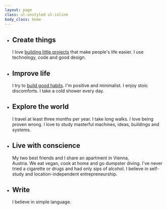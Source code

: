 ```yaml
---
layout: page
class: ul-unstyled ul-inline
body_class: home
---
```


- ## Create things
  I love [building little projects](/make) that make people's life easier. I use technology, code and good design.

- ## Improve life
  I try to [build good habits](/habits). I'm positive and minimalist. I enjoy stoic discomforts. I take a cold shower every day.

- ## Explore the world
  I travel at least three months per year. I take long walks. I love being proven wrong. I love to study masterful machines, ideas, buildings and systems.

- ## Live with conscience
  My two best friends and I share an apartment in Vienna, Austria. We eat vegan, cook at home and go dumpster diving.
  I've never tried a cigarette or drugs and had only sips of alcohol.
  I believe in self-study and location-independent entrepreneurship.

- ## Write
  I believe in simple language.

